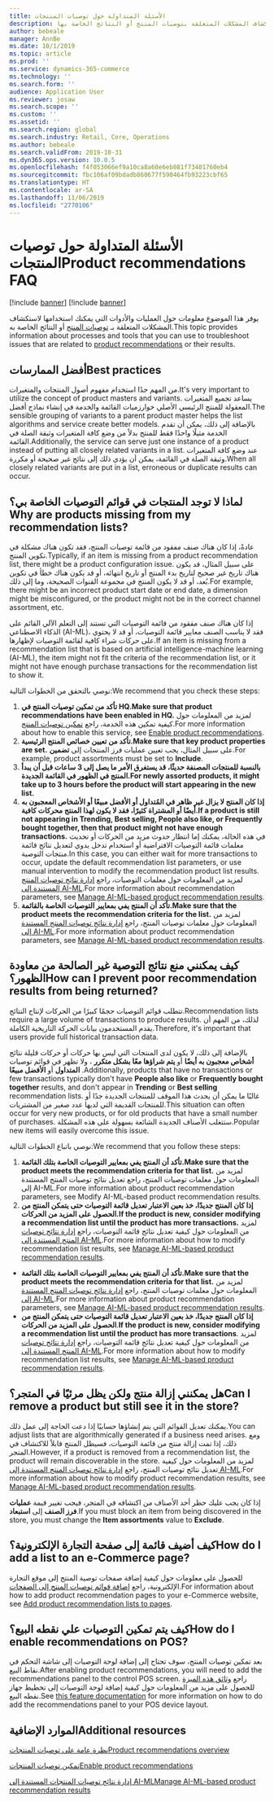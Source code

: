```yaml
---
title: الأسئلة المتداولة حول توصيات المنتجات
description: يوفر هذا الموضوع معلومات حول العمليات والأدوات التي يمكنك استخدامها لاستكشاف المشكلات المتعلقة بتوصيات المنتج أو النتائج الخاصة بها.
author: bebeale
manager: AnnBe
ms.date: 10/1/2019
ms.topic: article
ms.prod: ''
ms.service: dynamics-365-commerce
ms.technology: ''
ms.search.form: ''
audience: Application User
ms.reviewer: josaw
ms.search.scope: ''
ms.custom: ''
ms.assetid: ''
ms.search.region: global
ms.search.industry: Retail, Core, Operations
ms.author: bebeale
ms.search.validFrom: 2019-10-31
ms.dyn365.ops.version: 10.0.5
ms.openlocfilehash: f4f053066ef9a10ca8a60e6eb081f73401760eb4
ms.sourcegitcommit: fbc106af09bdadb860677f590464fb93223cbf65
ms.translationtype: HT
ms.contentlocale: ar-SA
ms.lasthandoff: 11/06/2019
ms.locfileid: "2770106"
---
```

# <a name="product-recommendations-faq"></a><span data-ttu-id="a7590-103">الأسئلة المتداولة حول توصيات المنتجات</span><span class="sxs-lookup"><span data-stu-id="a7590-103">Product recommendations FAQ</span></span>

[!include [banner](includes/preview-banner.md)]
[!include [banner](includes/banner.md)]

<span data-ttu-id="a7590-104">يوفر هذا الموضوع معلومات حول العمليات والأدوات التي يمكنك استخدامها لاستكشاف المشكلات المتعلقة بـ [توصيات المنتج](product-recommendations.md) أو النتائج الخاصة به.</span><span class="sxs-lookup"><span data-stu-id="a7590-104">This topic provides information about processes and tools that you can use to troubleshoot issues that are related to [product recommendations](product-recommendations.md) or their results.</span></span>

## <a name="best-practices"></a><span data-ttu-id="a7590-105">أفضل الممارسات</span><span class="sxs-lookup"><span data-stu-id="a7590-105">Best practices</span></span>
<span data-ttu-id="a7590-106">من المهم جدًا استخدام مفهوم أصول المنتجات‬ والمتغيرات.</span><span class="sxs-lookup"><span data-stu-id="a7590-106">It's very important to utilize the concept of product masters and variants.</span></span> <span data-ttu-id="a7590-107">يساعد تجميع المتغيرات المعقولة للمنتج الرئيسي الأصلي خوارزميات القائمة والخدمة في إنشاء نماذج أفضل.</span><span class="sxs-lookup"><span data-stu-id="a7590-107">The sensible grouping of variants to a parent product master helps the list algorithms and service create better models.</span></span> <span data-ttu-id="a7590-108">بالإضافة إلى ذلك، يمكن أن تقدم الخدمة مثيلًا واحدًا فقط للمنتج بدلاً من وضع كافة المتغيرات وثيقة الصلة في القائمة.</span><span class="sxs-lookup"><span data-stu-id="a7590-108">Additionally, the service can serve just one instance of a product instead of putting all closely related variants in a list.</span></span> <span data-ttu-id="a7590-109">عند وضع كافة المتغيرات وثيقة الصلة في القائمة، يمكن أن يؤدي ذلك إلى نتائج غير صحيحة أو مكررة.</span><span class="sxs-lookup"><span data-stu-id="a7590-109">When all closely related variants are put in a list, erroneous or duplicate results can occur.</span></span>

## <a name="why-are-products-missing-from-my-recommendation-lists"></a><span data-ttu-id="a7590-110">لماذا لا توجد المنتجات في قوائم التوصيات الخاصة بي؟</span><span class="sxs-lookup"><span data-stu-id="a7590-110">Why are products missing from my recommendation lists?</span></span>

<span data-ttu-id="a7590-111">عادةً، إذا كان هناك صنف مفقود من قائمة توصيات المنتج، فقد تكون هناك مشكلة في تكوين المنتج.</span><span class="sxs-lookup"><span data-stu-id="a7590-111">Typically, if an item is missing from a product recommendation list, there might be a product configuration issue.</span></span> <span data-ttu-id="a7590-112">على سبيل المثال، قد يكون هناك تاريخ غير صحيح لتاريخ بدء المنتج أو تاريخ انتهائه، أو قد يكون هناك خطأ في تكوين بُعد، أو قد لا يكون المنتج في مجموعة القنوات الصحيحة، وما إلى ذلك.</span><span class="sxs-lookup"><span data-stu-id="a7590-112">For example, there might be an incorrect product start date or end date, a dimension might be misconfigured, or the product might not be in the correct channel assortment, etc.</span></span>

<span data-ttu-id="a7590-113">إذا كان هناك صنف مفقود من قائمة التوصيات التي تستند إلى التعلم الآلي القائم على الذكاء الاصطناعي (AI-ML)، فقد لا يناسب الصنف معايير قائمة التوصيات، أو قد لا يحتوي على حركات شراء كافية لقائمة التوصيات لإظهارها.</span><span class="sxs-lookup"><span data-stu-id="a7590-113">If an item is missing from a recommendation list that is based on artificial intelligence-machine learning (AI-ML), the item might not fit the criteria of the recommendation list, or it might not have enough purchase transactions for the recommendation list to show it.</span></span>

<span data-ttu-id="a7590-114">نوصي بالتحقق من الخطوات التالية:</span><span class="sxs-lookup"><span data-stu-id="a7590-114">We recommend that you check these steps:</span></span>
1. <span data-ttu-id="a7590-115">**تأكد من تمكين توصيات المنتج في HQ.**</span><span class="sxs-lookup"><span data-stu-id="a7590-115">**Make sure that product recommendations have been enabled in HQ.**</span></span> <span data-ttu-id="a7590-116">لمزيد من المعلومات حول كيفية تمكين هذه الخدمة، راجع [تمكين توصيات المنتج‬](enable-product-recommendations.md).</span><span class="sxs-lookup"><span data-stu-id="a7590-116">For more information about how to enable this service, see [Enable product recommendations](enable-product-recommendations.md).</span></span>
1. <span data-ttu-id="a7590-117">**تأكد من تعيين خصائص المنتج الرئيسية.**</span><span class="sxs-lookup"><span data-stu-id="a7590-117">**Make sure that key product properties are set.**</span></span> <span data-ttu-id="a7590-118">على سبيل المثال، يجب تعيين عمليات فرز‬ المنتجات إلى **تضمين**.</span><span class="sxs-lookup"><span data-stu-id="a7590-118">For example, product assortments must be set to **Include**.</span></span>
1. <span data-ttu-id="a7590-119">**بالنسبة للمنتجات المصنفة‬ حديثًا، قد يستغرق الأمر ما يصل إلى 3 ساعات قبل أن يبدأ المنتج في الظهور في القائمة الجديدة.**</span><span class="sxs-lookup"><span data-stu-id="a7590-119">**For newly assorted products, it might take up to 3 hours before the product will start appearing in the new list.**</span></span>
1. <span data-ttu-id="a7590-120">**إذا كان المنتج لا يزال غير ظاهر في المُتداول أو الأفضل مبيعًا أو الأشخاص المعجبون به أيضًا أو المشتراة كثيرًا، فقد لا يكون لهذا المنتج محركات كافية.**</span><span class="sxs-lookup"><span data-stu-id="a7590-120">**If a product is still not appearing in Trending, Best selling, People also like, or Frequently bought together, then that product might not have enough transactions.**</span></span> <span data-ttu-id="a7590-121">في هذه الحالة، يمكنك إما انتظار حدوث مزيد من الحركات أو تحديث معلمات قائمة التوصيات الافتراضية أو استخدام تدخل يدوي لتعديل نتائج قائمة منتجات التوصية.</span><span class="sxs-lookup"><span data-stu-id="a7590-121">In this case, you can either wait for more transactions to occur, update the default recommendation list parameters, or use manual intervention to modify the recommendation product list results.</span></span> <span data-ttu-id="a7590-122">لمزيد من المعلومات حول معلمات التوصيات، راجع [إدارة نتائج توصيات المنتج المستندة إلى AI-ML](modify-product-recommendation-results.md).</span><span class="sxs-lookup"><span data-stu-id="a7590-122">For more information about recommendation parameters, see [Manage AI-ML-based product recommendation results](modify-product-recommendation-results.md).</span></span>
1. <span data-ttu-id="a7590-123">**تأكد أن المنتج يفي بمعايير التوصيات الخاصة بالقائمة.**</span><span class="sxs-lookup"><span data-stu-id="a7590-123">**Make sure that the product meets the recommendation criteria for the list.**</span></span> <span data-ttu-id="a7590-124">لمزيد من المعلومات حول معلمات توصيات المنتج، راجع [إدارة نتائج توصيات المنتج المستندة إلى AI-ML](modify-product-recommendation-results.md).</span><span class="sxs-lookup"><span data-stu-id="a7590-124">For more information about product recommendation parameters, see [Manage AI-ML-based product recommendation results](modify-product-recommendation-results.md).</span></span>

## <a name="how-can-i-prevent-poor-recommendation-results-from-being-returned"></a><span data-ttu-id="a7590-125">كيف يمكنني منع نتائج التوصية غير الصالحة من معاودة الظهور؟</span><span class="sxs-lookup"><span data-stu-id="a7590-125">How can I prevent poor recommendation results from being returned?</span></span>

<span data-ttu-id="a7590-126">تتطلب قوائم التوصيات حجمًا كبيرًا من الحركات لإنتاج النتائج.</span><span class="sxs-lookup"><span data-stu-id="a7590-126">Recommendation lists require a large volume of transactions to produce results.</span></span> <span data-ttu-id="a7590-127">لذلك، من المهم أن يقدم المستخدمون بيانات الحركة التاريخية الكاملة.</span><span class="sxs-lookup"><span data-stu-id="a7590-127">Therefore, it's important that users provide full historical transaction data.</span></span>

<span data-ttu-id="a7590-128">بالإضافة إلى ذلك، لا يكون لدى المنتجات التي ليس بها حركات أو حركات قليلة نتائج **أشخاص معجبون به أيضًا** أو **يتم شراؤها معًا بشكل متكرر** ، ولا تظهر في قوائم توصيات **المتداول** أو **الأفضل مبيعًا** .</span><span class="sxs-lookup"><span data-stu-id="a7590-128">Additionally, products that have no transactions or few transactions typically don't have **People also like** or **Frequently bought together** results, and don't appear in **Trending** or **Best selling** recommendation lists.</span></span> <span data-ttu-id="a7590-129">غالبًا ما يمكن أن يحدث هذا الموقف للمنتجات الجديدة جدًا أو للمنتجات القديمة التي لديها عدد صغير من المشتريات.</span><span class="sxs-lookup"><span data-stu-id="a7590-129">This situation can often occur for very new products, or for old products that have a small number of purchases.</span></span> <span data-ttu-id="a7590-130">ستتغلب الأصناف الجديدة الشائعة بسهولة على هذه المشكلة.</span><span class="sxs-lookup"><span data-stu-id="a7590-130">Popular new items will easily overcome this issue.</span></span>

<span data-ttu-id="a7590-131">نوصي باتباع الخطوات التالية:</span><span class="sxs-lookup"><span data-stu-id="a7590-131">We recommend that you follow these steps:</span></span>
1. <span data-ttu-id="a7590-132">**تأكد أن المنتج يفي بمعايير التوصيات الخاصة بتلك القائمة.**</span><span class="sxs-lookup"><span data-stu-id="a7590-132">**Make sure that the product meets the recommendation criteria for that list.**</span></span> <span data-ttu-id="a7590-133">لمزيد من المعلومات حول معلمات توصيات المنتج، راجع تعديل نتائج توصيات المنتج المستندة إلى AI-ML.</span><span class="sxs-lookup"><span data-stu-id="a7590-133">For more information about product recommendation parameters, see Modify AI-ML-based product recommendation results.</span></span>
1. <span data-ttu-id="a7590-134">**إذا كان المنتج جديدًا، خذ بعين الاعتبار تعديل قائمة التوصيات حتى يتمكن المنتج من الحصول على المزيد من الحركات.**</span><span class="sxs-lookup"><span data-stu-id="a7590-134">**If the product is new, consider modifying a recommendation list until the product has more transactions.**</span></span> <span data-ttu-id="a7590-135">لمزيد من المعلومات حول كيفية تعديل نتائج قائمة التوصيات، راجع [إدارة نتائج توصيات المنتج المستندة إلى AI-ML](modify-product-recommendation-results.md).</span><span class="sxs-lookup"><span data-stu-id="a7590-135">For more information about how to modify recommendation list results, see [Manage AI-ML-based product recommendation results](modify-product-recommendation-results.md).</span></span>


- <span data-ttu-id="a7590-136">**تأكد أن المنتج يفي بمعايير التوصيات الخاصة بتلك القائمة.**</span><span class="sxs-lookup"><span data-stu-id="a7590-136">**Make sure that the product meets the recommendation criteria for that list.**</span></span> <span data-ttu-id="a7590-137">لمزيد من المعلومات حول معلمات توصيات المنتج، راجع [إدارة نتائج توصيات المنتج المستندة إلى AI-ML](modify-product-recommendation-results.md).</span><span class="sxs-lookup"><span data-stu-id="a7590-137">For more information about product recommendation parameters, see [Manage AI-ML-based product recommendation results](modify-product-recommendation-results.md).</span></span>
- <span data-ttu-id="a7590-138">**إذا كان المنتج جديدًا، خذ بعين الاعتبار تعديل قائمة التوصيات حتى يتمكن المنتج من الحصول على المزيد من الحركات**.</span><span class="sxs-lookup"><span data-stu-id="a7590-138">**If the product is new, consider modifying a recommendation list until the product has more transactions**.</span></span> <span data-ttu-id="a7590-139">لمزيد من المعلومات حول كيفية تعديل نتائج قائمة التوصيات، راجع [إدارة نتائج توصيات المنتج المستندة إلى AI-ML](modify-product-recommendation-results.md).</span><span class="sxs-lookup"><span data-stu-id="a7590-139">For more information about how to modify recommendation list results, see [Manage AI-ML-based product recommendation results](modify-product-recommendation-results.md).</span></span>

## <a name="can-i-remove-a-product-but-still-see-it-in-the-store"></a><span data-ttu-id="a7590-140">هل يمكنني إزالة منتج ولكن يظل مرئيًا في المتجر؟</span><span class="sxs-lookup"><span data-stu-id="a7590-140">Can I remove a product but still see it in the store?</span></span>

<span data-ttu-id="a7590-141">يمكنك تعديل القوائم التي يتم إنشاؤها حسابيًا إذا دعت الحاجة إلى عمل ذلك.</span><span class="sxs-lookup"><span data-stu-id="a7590-141">You can adjust lists that are algorithmically generated if a business need arises.</span></span> <span data-ttu-id="a7590-142">ومع ذلك، إذا تمت إزالة منتج من قائمة التوصيات، فسيظل المنتج قابلاً للاكتشاف في المتجر.</span><span class="sxs-lookup"><span data-stu-id="a7590-142">However, if a product is removed from a recommendation list, the product will remain discoverable in the store.</span></span> <span data-ttu-id="a7590-143">لمزيد من المعلومات حول كيفية تعديل نتائج توصيات المنتج، راجع [إدارة نتائج توصيات المنتج المستندة إلى AI-ML](modify-product-recommendation-results.md).</span><span class="sxs-lookup"><span data-stu-id="a7590-143">For more information about how to modify product recommendation results, see [Manage AI-ML-based product recommendation results](modify-product-recommendation-results.md).</span></span>

<span data-ttu-id="a7590-144">إذا كان يجب عليك حظر أحد الأصناف من اكتشافه في المتجر، فيجب تغيير قيمة **عمليات فرز الصنف** إلى **استبعاد**.</span><span class="sxs-lookup"><span data-stu-id="a7590-144">If you must block an item from being discovered in the store, you must change the **Item assortments** value to **Exclude**.</span></span>

## <a name="how-do-i-add-a-list-to-an-e-commerce-page"></a><span data-ttu-id="a7590-145">كيف أضيف قائمة إلى صفحة التجارة الإلكترونية؟</span><span class="sxs-lookup"><span data-stu-id="a7590-145">How do I add a list to an e-Commerce page?</span></span>

<span data-ttu-id="a7590-146">للحصول على معلومات حول كيفية إضافة صفحات توصية المنتج إلى موقع التجارة الإلكترونية، راجع [إضافة قوائم توصيات المنتج إلى الصفحات](add-reco-list-to-page.md).</span><span class="sxs-lookup"><span data-stu-id="a7590-146">For information about how to add product recommendation pages to your e-Commerce website, see [Add product recommendation lists to pages](add-reco-list-to-page.md).</span></span>

## <a name="how-do-i-enable-recommendations-on-pos"></a><span data-ttu-id="a7590-147">كيف يتم تمكين التوصيات علي نقطه البيع؟</span><span class="sxs-lookup"><span data-stu-id="a7590-147">How do I enable recommendations on POS?</span></span>

<span data-ttu-id="a7590-148">بعد تمكين توصيات المنتج، سوف تحتاج إلى إضافة لوحة التوصيات إلى شاشة التحكم في نقاط البيع.</span><span class="sxs-lookup"><span data-stu-id="a7590-148">After enabling product recommendations, you will need to add the recommendations panel to the control POS screen.</span></span> <span data-ttu-id="a7590-149">راجع [وثائق هذه الميزة](https://docs.microsoft.com/en-us/dynamics365/unified-operations/retail/add-recommendations-control-pos-screen) للحصول على مزيد من المعلومات حول كيفية إضافة لوحة التوصيات إلى تخطيط جهاز نقطه البيع.</span><span class="sxs-lookup"><span data-stu-id="a7590-149">See [this feature documentation](https://docs.microsoft.com/en-us/dynamics365/unified-operations/retail/add-recommendations-control-pos-screen) for more information on how to do add the recommendations panel to your POS device layout.</span></span>

## <a name="additional-resources"></a><span data-ttu-id="a7590-150">الموارد الإضافية</span><span class="sxs-lookup"><span data-stu-id="a7590-150">Additional resources</span></span>

[<span data-ttu-id="a7590-151">نظرة عامة على توصيات المنتجات</span><span class="sxs-lookup"><span data-stu-id="a7590-151">Product recommendations overview</span></span>](product-recommendations.md)

[<span data-ttu-id="a7590-152">تمكين توصيات المنتجات</span><span class="sxs-lookup"><span data-stu-id="a7590-152">Enable product recommendations</span></span>](enable-product-recommendations.md)

[<span data-ttu-id="a7590-153">إدارة نتائج توصيات المنتجات المستندة إلى AI-ML</span><span class="sxs-lookup"><span data-stu-id="a7590-153">Manage AI-ML-based product recommendation results</span></span>](modify-product-recommendation-results.md)
